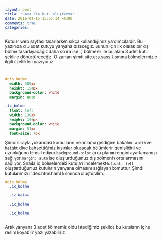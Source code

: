 ```yaml
---
layout: post
title: "Sass ile kutu oluşturma"
date: 2016-08-15 15:06:14 +0300
comments: true
categories: 
---
```


 Kutular web sayfası tasarlarken sıkça kullandığımız yardımcılardır. Bu yazımda d  3 adet kutuyu yanyana dizeceğiz.
 Bunun için ilk olarak bir dış bölme tasarlayacağız daha sonra ise iç bölmeler ile bu alanı 3 adet kutu şekline dönüştüreceğiz.
 O zaman şimdi site.css.sass kısmına bölmelerimizle ilgili özellikleri yazıyoruz.
 
 ``` sass
 
 
 #dis_bolme
   width: 500px
   height: 150px
   background-color: white
   margin: auto
   
 .ic_bolme
   float: left
   width: 130px
   height: 100px
   background-color: white
   margin: 51px
   font-size: 7px
  ```
  
  
  Şimdi sırayla yukarıdaki komutların ne anlama geldiğine bakalım. `width` ve `height` diye bahsettiğimiz kısımlar oluşacak bölümlerin genişliğini ve uzunluğunu temsil ediyor.`background-color` arka planın rengini ayarlamamızı sağlıyor.`margin: auto` ise oluşturduğumuz dış bölmenin ortalanmasını sağlıyor.
  Sırada iç bölmelerdeki kutuları incelemekte.`float: left` oluşturduğumuz kutuların yanyana olmasını sağlayan komuttur.
  Şimdi kutularımızı index.html.haml kısmında oluşturalım.
  
  
  ``` sass
  #dis_bolme
    .ic_bolme

    .ic_bolme
     
    .ic_bolme
      
    .ic_bolme
      
   ```
   Artık yanyana 3 adet bölmemiz oldu istediğimiz şekilde bu kutuların içine resim koyabilir yazı yazabiliriz.